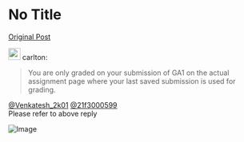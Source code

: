 # No Title

[Original Post](https://discourse.onlinedegree.iitm.ac.in/t/165396/5)

<aside class="quote group-ds-students" data-username="carlton" data-post="2" data-topic="165396">
<div class="title">
<div class="quote-controls"></div>
<img alt="" width="24" height="24" src="https://dub1.discourse-cdn.com/flex013/user_avatar/discourse.onlinedegree.iitm.ac.in/carlton/48/56317_2.png" class="avatar"> carlton:</div>
<blockquote>
<p>You are only graded on your submission of GA1 on the actual assignment page where your last saved submission is used for grading.</p>
</blockquote>
</aside>
<p><a class="mention" href="/u/venkatesh_2k01">@Venkatesh_2k01</a> <a class="mention" href="/u/21f3000599">@21f3000599</a><br>
Please refer to above reply</p>

![Image](https://dub1.discourse-cdn.com/flex013/user_avatar/discourse.onlinedegree.iitm.ac.in/carlton/48/56317_2.png)